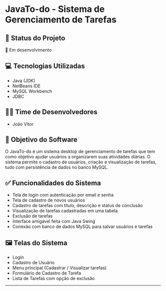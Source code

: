 # JavaTo-do - Sistema de Gerenciamento de Tarefas

## 📌 Status do Projeto

🚧 Em desenvolvimento

## 💻 Tecnologias Utilizadas

- Java (JDK)
- NetBeans IDE
- MySQL Workbench
- JDBC

## 👨‍💻 Time de Desenvolvedores

- João Vitor

## 🎯 Objetivo do Software

O JavaTo-do é um sistema desktop de gerenciamento de tarefas que tem como objetivo ajudar usuários a organizarem suas atividades diárias. O sistema permite o cadastro de usuários, criação e visualização de tarefas, tudo com persistência de dados no banco MySQL.

## ✅ Funcionalidades do Sistema

- Tela de login com autenticação por email e senha
- Tela de cadastro de novos usuários
- Cadastro de tarefas com título, descrição e status de conclusão
- Visualização de tarefas cadastradas em uma tabela
- Exclusão de tarefas
- Interface amigável feita com Java Swing
- Conexão com banco de dados MySQL para salvar usuários e tarefas

## 🖼️ Telas do Sistema

- Login
- Cadastro de Usuário
- Menu principal (Cadastrar / Visualizar tarefas)
- Formulário de Cadastro de Tarefa
- Lista de Tarefas com opção de exclusão

---
